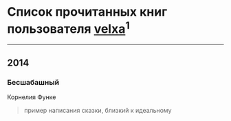 # Список прочитанных книг пользователя [velxa](http://openid.yandex.ru/velxa/)<sup>1</sup>
---

## 2014

### Бесшабашный
Корнелия Функе
> пример написания сказки, близкий к идеальному



